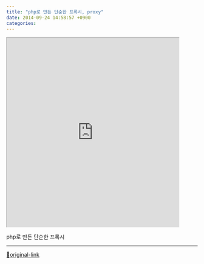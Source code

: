 ```yaml
---
title: "php로 만든 단순한 프록시, proxy"
date: 2014-09-24 14:58:57 +0900
categories: 
---
```

  

<iframe frameborder="1" height="500" src="http://www.mins01.com/web_work/php/class_MProxy/test.php" style="border-width: 1px;" width="90%"></iframe>  

php로 만든 단순한 프록시




***
[🔗original-link](http://www.mins01.com/mh/tech/read/898)